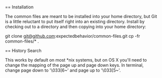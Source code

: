 == Installation

The common files are meant to be installed into your home directory, but Git is a little reluctant to put itself right
into an existing directory. Install by checking out to a directory and then copying into your home directory:

git clone git@github.com:expectedbehavior/common-files.git
cp -fr common-files/* .

== History Search

This works by default on most *nix systems, but on OS X you'll need to change the mapping of the page up and page down
keys. In terminal, change page down to '\033[6~' and page up to '\033[5~'.
